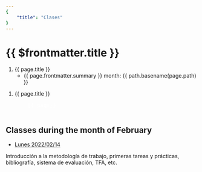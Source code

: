 ```yaml
---
{
    "title": "Clases"
}
---
```


# {{ $frontmatter.title }}

<script>
    const path= require('path');
    export default { 
        data() {
            return {
                path: path,
                currentMonth: 0
            }
        },
        methods: {
            getMonth(page) {
                let m = /\d+\b.\b(\d+)/.exec(page.relativePath);
                return m? Number(m[1]) : null
            }
        },
        computed: {
            classFiles() {                
                return this.$site.pages.filter(page => /clases.\d+/.test(page.relativePath));
            }, 
        }
    }
</script>

<ol>        
    <li v-for="page in classFiles"> <a :href="path.basename(page.path)">{{ page.title }}</a> 
    <ul><li>{{ page.frontmatter.summary }} month: {{ path.basename(page.path) }}</li></ul>
    </li>
</ol>

<ol>        
    <li v-for="page in classFiles"> <a :href="path.basename(page.path)">{{ page.title }}</a> 
    <pre style="color: white">
    {{ page}}
    </pre>
    </li>
</ol>

## Classes during the month of February

* [Lunes 2022/02/14](2022-02-14-leccion.html)

Introducción a la metodología de trabajo, primeras tareas y prácticas, bibliografía, sistema de evaluación, TFA, etc.

